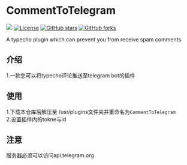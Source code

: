 # CommentToTelegram
[![](https://data.jsdelivr.com/v1/package/gh/soxft/CommentToTelegram/badge)](https://www.jsdelivr.com/package/gh/soxft/CommentToTelegram)
<a href="http://www.apache.org/licenses/LICENSE-2.0.html"> 
<img src="https://img.shields.io/github/license/soxft/CommentToTelegram.svg" alt="License"></a>
<a href="https://github.com/soxft/CommentToTelegram/stargazers"> 
<img src="https://img.shields.io/github/stars/soxft/CommentToTelegram.svg" alt="GitHub stars"></a>
<a href="https://github.com/soxft/CommentToTelegram/network/members"> 
<img src="https://img.shields.io/github/forks/soxft/CommentToTelegram.svg" alt="GitHub forks"></a> 

A typecho plugin which can prevent you from receive spam comments
## 介绍
1.一款您可以将typecho评论推送至telegram bot的插件
## 使用
1.下载本仓库后解压至 /usr/plugins文件夹并重命名为`CommentToTelegram`<br />
2.设置插件内的tokne与id
## 注意
服务器必须可以访问api.telegram.org
